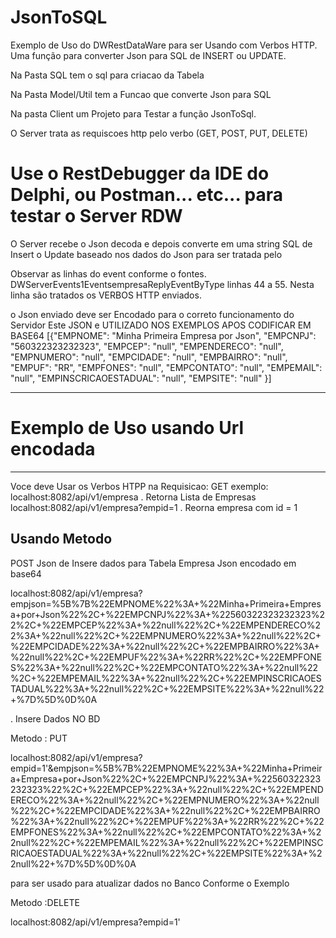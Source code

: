 # JsonToSQL
Exemplo de Uso do DWRestDataWare para ser Usando com Verbos HTTP. Uma função para converter Json para SQL de INSERT ou UPDATE.

Na Pasta SQL tem o sql para criacao da Tabela

Na Pasta Model/Util tem a Funcao que converte Json para  SQL

Na pasta Client um Projeto para Testar a função JsonToSql.

O Server trata as requiscoes http pelo verbo (GET, POST, PUT, DELETE)

# Use o RestDebugger da IDE do Delphi, ou Postman... etc... para testar o Server RDW

O Server recebe o Json decoda e depois converte em uma string SQL de Insert o Update baseado nos dados do Json para ser tratada pelo

Observar as linhas do event conforme o fontes. DWServerEvents1EventsempresaReplyEventByType
linhas 44 a 55. Nesta linha são tratados os VERBOS HTTP enviados. 


o Json enviado deve ser Encodado para o correto funcionamento do Servidor
Este JSON e UTILIZADO NOS EXEMPLOS APOS CODIFICAR EM BASE64
[{"EMPNOME": "Minha Primeira Empresa por Json", "EMPCNPJ": "560322323232323", "EMPCEP": "null", "EMPENDERECO": "null", "EMPNUMERO": "null", "EMPCIDADE": "null", "EMPBAIRRO": "null", "EMPUF": "RR", "EMPFONES": "null", "EMPCONTATO": "null", "EMPEMAIL": "null", "EMPINSCRICAOESTADUAL": "null", "EMPSITE": "null" }]

-------------------------------------------------
# Exemplo de Uso usando Url encodada
---------------------------------------

Voce deve Usar os Verbos HTPP na Requisicao:
GET 
exemplo:
localhost:8082/api/v1/empresa
. Retorna Lista de Empresas
localhost:8082/api/v1/empresa?empid=1
. Reorna empresa com id = 1

Usando Metodo 
---------------------------------------------------------------
POST
Json de Insere dados para Tabela Empresa
Json encodado em base64

localhost:8082/api/v1/empresa?empjson=%5B%7B%22EMPNOME%22%3A+%22Minha+Primeira+Empresa+por+Json%22%2C+%22EMPCNPJ%22%3A+%22560322323232323%22%2C+%22EMPCEP%22%3A+%22null%22%2C+%22EMPENDERECO%22%3A+%22null%22%2C+%22EMPNUMERO%22%3A+%22null%22%2C+%22EMPCIDADE%22%3A+%22null%22%2C+%22EMPBAIRRO%22%3A+%22null%22%2C+%22EMPUF%22%3A+%22RR%22%2C+%22EMPFONES%22%3A+%22null%22%2C+%22EMPCONTATO%22%3A+%22null%22%2C+%22EMPEMAIL%22%3A+%22null%22%2C+%22EMPINSCRICAOESTADUAL%22%3A+%22null%22%2C+%22EMPSITE%22%3A+%22null%22+%7D%5D%0D%0A

. Insere Dados NO BD


Metodo : PUT

localhost:8082/api/v1/empresa?empid=1'&empjson=%5B%7B%22EMPNOME%22%3A+%22Minha+Primeira+Empresa+por+Json%22%2C+%22EMPCNPJ%22%3A+%22560322323232323%22%2C+%22EMPCEP%22%3A+%22null%22%2C+%22EMPENDERECO%22%3A+%22null%22%2C+%22EMPNUMERO%22%3A+%22null%22%2C+%22EMPCIDADE%22%3A+%22null%22%2C+%22EMPBAIRRO%22%3A+%22null%22%2C+%22EMPUF%22%3A+%22RR%22%2C+%22EMPFONES%22%3A+%22null%22%2C+%22EMPCONTATO%22%3A+%22null%22%2C+%22EMPEMAIL%22%3A+%22null%22%2C+%22EMPINSCRICAOESTADUAL%22%3A+%22null%22%2C+%22EMPSITE%22%3A+%22null%22+%7D%5D%0D%0A

para ser usado para atualizar dados no Banco Conforme o Exemplo


Metodo :DELETE

localhost:8082/api/v1/empresa?empid=1'
